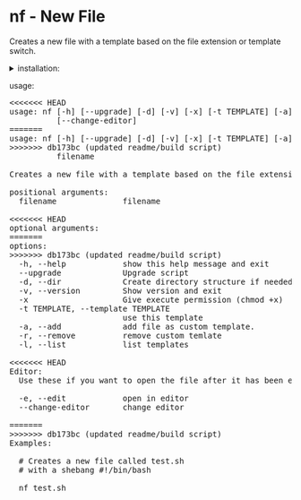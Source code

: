 # nf - New File

Creates a new file with a template based on the file extension or template switch.



<details>
<summary>installation:</summary>
<br/>
user only

```
curl -s https://raw.githubusercontent.com/evantaur/nf/main/nf > ~/.local/bin/nf && \
chmod +x ~/.local/bin/nf
```


global
```
sudo sh -c 'curl -L https://raw.githubusercontent.com/evantaur/nf/main/nf \
> /usr/local/bin/nf && chmod +x /usr/local/bin/nf'
```
</details>


usage:

<pre>
<<<<<<< HEAD
usage: nf [-h] [--upgrade] [-d] [-v] [-x] [-t TEMPLATE] [-a] [-r] [-l] [-e]
          [--change-editor]
=======
usage: nf [-h] [--upgrade] [-d] [-v] [-x] [-t TEMPLATE] [-a] [-r] [-l]
>>>>>>> db173bc (updated readme/build script)
          filename

Creates a new file with a template based on the file extension or template switch

positional arguments:
  filename              filename

<<<<<<< HEAD
optional arguments:
=======
options:
>>>>>>> db173bc (updated readme/build script)
  -h, --help            show this help message and exit
  --upgrade             Upgrade script
  -d, --dir             Create directory structure if needed
  -v, --version         Show version and exit
  -x                    Give execute permission (chmod +x)
  -t TEMPLATE, --template TEMPLATE
                        use this template
  -a, --add             add file as custom template.
  -r, --remove          remove custom temlate
  -l, --list            list templates

<<<<<<< HEAD
Editor:
  Use these if you want to open the file after it has been edited

  -e, --edit            open in editor
  --change-editor       change editor

=======
>>>>>>> db173bc (updated readme/build script)
Examples:

  # Creates a new file called test.sh
  # with a shebang #!/bin/bash

  nf test.sh

</pre>